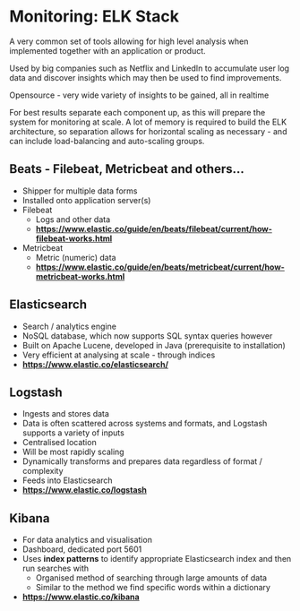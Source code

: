 # Monitoring: ELK Stack

A very common set of tools allowing for high level analysis when implemented together with an application or product.

Used by big companies such as Netflix and LinkedIn to accumulate user log data and discover insights which may then be used to find improvements.

Opensource - very wide variety of insights to be gained, all in realtime

For best results separate each component up, as this will prepare the system for monitoring at scale. A lot of memory is required to build the ELK architecture, so separation allows for horizontal scaling as necessary - and can include load-balancing and auto-scaling groups.



## Beats - Filebeat, Metricbeat and others...

- Shipper for multiple data forms
- Installed onto application server(s)
- Filebeat
	- Logs and other data
	- **https://www.elastic.co/guide/en/beats/filebeat/current/how-filebeat-works.html**
- Metricbeat
	- Metric (numeric) data
	- **https://www.elastic.co/guide/en/beats/metricbeat/current/how-metricbeat-works.html**


## Elasticsearch

- Search / analytics engine
- NoSQL database, which now supports SQL syntax queries however
- Built on Apache Lucene, developed in Java (prerequisite to installation)
- Very efficient at analysing at scale - through indices
- **https://www.elastic.co/elasticsearch/**


## Logstash

- Ingests and stores data
- Data is often scattered across systems and formats, and Logstash supports a variety of inputs
- Centralised location
- Will be most rapidly scaling
- Dynamically transforms and prepares data regardless of format / complexity
- Feeds into Elasticsearch
- **https://www.elastic.co/logstash**


## Kibana

- For data analytics and visualisation
- Dashboard, dedicated port 5601
- Uses **index patterns** to identify appropriate Elasticsearch index and then run searches with
	- Organised method of searching through large amounts of data
	- Similar to the method we find specific words within a dictionary
- **https://www.elastic.co/kibana**
